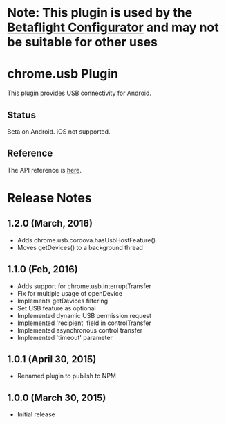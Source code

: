 # Note: This plugin is used by the [Betaflight Configurator](https://github.com/betaflight/betaflight-configurator) and may not be suitable for other uses

# chrome.usb Plugin

This plugin provides USB connectivity for Android.

## Status

Beta on Android. iOS not supported.

## Reference

The API reference is [here](https://developer.chrome.com/apps/usb).

# Release Notes

## 1.2.0 (March, 2016)
- Adds chrome.usb.cordova.hasUsbHostFeature()
- Moves getDevices() to a background thread

## 1.1.0 (Feb, 2016)
- Adds support for chrome.usb.interruptTransfer
- Fix for multiple usage of openDevice
- Implements getDevices filtering
- Set USB feature as optional
- Implemented dynamic USB permission request
- Implemented 'recipient' field in controlTransfer
- Implemented asynchronous control transfer
- Implemented 'timeout' parameter

## 1.0.1 (April 30, 2015)
- Renamed plugin to pubilsh to NPM

## 1.0.0 (March 30, 2015)
- Initial release
